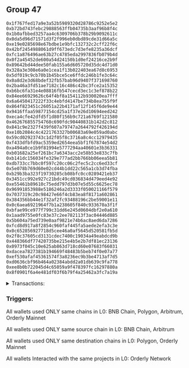 ## Group 47

```0x55efe024dd5a927bc6c073047b57b6ff9cb71497
0x1f767fed17a9e3a52b5989320d28786c9252e5e2
0xb72bd743febc29888563ffb04735b3aaf96b8f4c
0x1b0afbbed3257aa4c6309706b378b29b9092611c
0x0da5d96d71571d3f2f996eb0dbd89cde31d66a5c
0xe19e0285698e67bdbe1e9bfc132732c2cff22f6c
0x42bf2454988061d9ff673edc7d3efe8235a36dcf
0xfc1a876496ae63b27c4785eda2997836fb079b4d
0x0f2a45452de600a54d24150b1d0ef24216ce2b9f
0x89642bd44dee50fab155a6d605720d35dc4d71d0
0x328a3e308e6a0e1cea1f13b022403ea67d8c6953
0x5df019c9cb70b1b45bce5ce6ffdc246b1fe3c64c
0x0a8d2e3d68bdef32fb57bab96d9407f371698760
0x2ba46a3fd51ae7182c16c486c42bc3fce2a15352
0xb6bc6fa31e4e08816fb547cecd3ec1c3ef878b22
0x84ee66929626c64f4bf8a154112b930020ea7fff
0x6a6450417222f33c4ebfd4147be734b8ea755f9f
0x864f823451c26051a22b4171af12f145f6de9e44
0x9416ffaa59877154cd25a1f37e26d10694eed242
0xeca4cfe42dfd5f1d80f156b9c721a6769f121580
0x462676855754768c690fdc90440831b142d2c812
0x841c9e2327f439f607a79747a2644792f426194d
0xe10b2084c4c4221763327b00683a69e059ad0abc
0x59cd02923743c1d2f05f8c3716a8c4cc12979435
0xf433dfbfd9ac5359ed2654eea5bf1f67874e54d2
0xa494a0ce1b9f81994e5777294aa40601e3b36331
0xb01682a25ef261bc7a6343acc2e58b53e833c7fb
0xb141dc156034fe329e777ad2bb766bb06eea5b81
0xdb733cc7bbc0f597c20cc06c2fec5c2cc6ed33cf
0x5e078b769d60e02cd44b1dd22c565a1cb3d74fba
0xb29b3ba323f19730285cb08bfc0cc0289421eb37
0x3451cc992e927c21bdc49cd036834d479eed4e92
0xe55461b89610c75edd797d3b07e5d55c6625ec78
0x96991853988e5186246a2d3333f050021166f579
0x7037319c20c98427e66f4cb83ea8f8171a602861
0x384356bb44e1f32af2fc93488196c2be59001e11
0x0c6aea6921964f7b1a238605f840c933670a3f1f
0xbfae99ce977f799c31dd6e245d0604dbf2e0a610
0x1aad9755e0fc83e37c2ee782113f3ac04446d885
0x5b604a75ed739e0aaf9821e74b6ac8aed6da7286
0xfcd8d917a8f2854c960faf445fa5aede2efa3c3e
0x0c652856927718d5cee46a0af5645d520581fb5d
0x2f8c37605cd3131cdec7400c19034a49eabdcd9b
0x448366df77420735be215e4b5e2b7df81ec23136
0x0973f045c10e625ab863d718cd60e07683f66031
0xdacea7827381b194669f48483b5beb74f0e07a77
0xef530afaf45361574f3a8236ec9b3be4713af7d5
0xd0636cbf96b464a02384abdd2a01db639c9fa778
0xee8b0b722045d4c65059a9f478397fc16297880a
0x8f0901f6a4e481df03f6b79f4a25462a3fc7a19a
```
<details>
<summary>Transactions:</summary>

Hashes: 

Wallet: 0x55efe024dd5a927bc6c073047b57b6ff9cb71497

       Hash: 0x1147fe401e1c3d72d4fa6b13284ad8a652902c93bb5b1ceda869c4d4d0cbd706
         - source chain: BNB Chain
         - destination chain: Polygon
         - contract: 0xf0295a8cad5f287cc52b6f5994fe4aa6fb6e8d4b
       Hash: 0x4edabfe8f4673ff3f189227611c8e66931e29ccb792eaf70304b60a0d2a3efa0
         - source chain: BNB Chain
         - destination chain: Polygon
         - contract: 0xf0295a8cad5f287cc52b6f5994fe4aa6fb6e8d4b
       Hash: 0x018e6f786231276c2bad956e363699336a7c18c006e617b79e28f39bbdaf6fd3
         - source chain: BNB Chain
         - destination chain: Polygon
         - contract: 0xf0295a8cad5f287cc52b6f5994fe4aa6fb6e8d4b
       Hash: 0xfc3bbb9a391e8d972e1e483370891eac3f8fef752597ad88c566e0e868c02c3c
         - source chain: Arbitrum
         - destination chain: Orderly Mainnet
         - project: Orderly Network
         - contract: 0x173b47edbeca665125edc24c509bfe545cda60a9
       Hash: 0xdcd4c7100ff50771d71f5ff0795dcd51650e9dc77f8cf45445f022c25c56da46
         - source chain: Arbitrum
         - destination chain: Orderly Mainnet
         - project: Orderly Network
         - contract: 0x173b47edbeca665125edc24c509bfe545cda60a9
Wallet: 0x1f767fed17a9e3a52b5989320d28786c9252e5e2

       Hash:0xdd38a3549b70c38887bd8aaada73a0a345e59a8b90d6e8e2718de672f1504e4d
         - source chain: BNB Chain
         - destination chain: Polygon
         - contract: 0xf0295a8cad5f287cc52b6f5994fe4aa6fb6e8d4b
       Hash:0x31bd4777b6fc4f9bd308c7941ee12cd8e3213af4567f03b1f40fa481627762ab
         - source chain: BNB Chain
         - destination chain: Polygon
         - contract: 0xf0295a8cad5f287cc52b6f5994fe4aa6fb6e8d4b
       Hash:0x20f302283f8c3c68b0a2b1834ecd84022791d2e269808eb3d0b832a4c2bbcb79
         - source chain: BNB Chain
         - destination chain: Polygon
         - contract: 0xf0295a8cad5f287cc52b6f5994fe4aa6fb6e8d4b
       Hash:0x62e816074fd9c93151f5f119d68789f454949767f2c23e2e46e3d16ef4f40bc7
         - source chain: Arbitrum
         - destination chain: Orderly Mainnet
         - project: Orderly Network
         - contract: 0x173b47edbeca665125edc24c509bfe545cda60a9
       Hash:0x4a5900c7b162c9042ab193b046a3479f27d3361ee1d03f170fd96c92085e09c5
         - source chain: Arbitrum
         - destination chain: Orderly Mainnet
         - project: Orderly Network
         - contract: 0x173b47edbeca665125edc24c509bfe545cda60a9
Wallet: 0xb72bd743febc29888563ffb04735b3aaf96b8f4c

       Hash:0xb1977b7876f629b70c61cce7fa7314eed4b41d551c53575a760f355ca04d7429
         - source chain: BNB Chain
         - destination chain: Polygon
         - contract: 0xf0295a8cad5f287cc52b6f5994fe4aa6fb6e8d4b
       Hash:0x96515ff5c2a92f53cfd8a8afd364e466765bc40f796f41fdb3d45054148cce2b
         - source chain: BNB Chain
         - destination chain: Polygon
         - contract: 0xf0295a8cad5f287cc52b6f5994fe4aa6fb6e8d4b
       Hash:0xd23fdd3811518a6ae98af3233d9a3c72d8b00682e19aed14858570c43a3d768b
         - source chain: BNB Chain
         - destination chain: Polygon
         - contract: 0xf0295a8cad5f287cc52b6f5994fe4aa6fb6e8d4b
       Hash:0x0d94e9554877b30a5232e0c7025cc6ed7139b58401ec1835688683e3e85718aa
         - source chain: Arbitrum
         - destination chain: Orderly Mainnet
         - project: Orderly Network
         - contract: 0x173b47edbeca665125edc24c509bfe545cda60a9
       Hash:0xef35a7f8b807f1249676f2122fbcfe6522d30f82f680702579229388924270da
         - source chain: Arbitrum
         - destination chain: Orderly Mainnet
         - project: Orderly Network
         - contract: 0x173b47edbeca665125edc24c509bfe545cda60a9
Wallet: 0x1b0afbbed3257aa4c6309706b378b29b9092611c

       Hash:0xcf2a368e48f09a162e94ca3016e623d087aa91b066364946713e1ccf07496c7f
         - source chain: BNB Chain
         - destination chain: Polygon
         - contract: 0xf0295a8cad5f287cc52b6f5994fe4aa6fb6e8d4b
       Hash:0x3ce5390c2913b14df32fb28a67fc95981f9df8375636559d9dc3c230c81b5a14
         - source chain: BNB Chain
         - destination chain: Polygon
         - contract: 0xf0295a8cad5f287cc52b6f5994fe4aa6fb6e8d4b
       Hash:0xee0071d8bbb696d92e251424ed68aac845a7257980d4348fbb35c14d0251ecd0
         - source chain: BNB Chain
         - destination chain: Polygon
         - contract: 0xf0295a8cad5f287cc52b6f5994fe4aa6fb6e8d4b
       Hash:0xfd1510e6489f517c055e35f4e3818247741af619f5e4851f8bb8390a87a6d632
         - source chain: Arbitrum
         - destination chain: Orderly Mainnet
         - project: Orderly Network
         - contract: 0x173b47edbeca665125edc24c509bfe545cda60a9
       Hash:0xd220f649697d4a727b6e8f511c2fd86eeddf415f9883e2b58571ee1193e527a8
         - source chain: Arbitrum
         - destination chain: Orderly Mainnet
         - project: Orderly Network
         - contract: 0x173b47edbeca665125edc24c509bfe545cda60a9
Wallet: 0x0da5d96d71571d3f2f996eb0dbd89cde31d66a5c

       Hash:0x843638ff7b702ebd96cb86ce350a336117a459742bf55563efe2e20b92305088
         - source chain: BNB Chain
         - destination chain: Polygon
         - contract: 0xf0295a8cad5f287cc52b6f5994fe4aa6fb6e8d4b
       Hash:0x7b4680de9c3673c16e5b65e2028fb46478c6048b55257faf3df47dc2fe1573f9
         - source chain: BNB Chain
         - destination chain: Polygon
         - contract: 0xf0295a8cad5f287cc52b6f5994fe4aa6fb6e8d4b
       Hash:0xe339eb354263d8aae9ff8a113fc0556abc2146cd66504aec1d05495aa55323f2
         - source chain: BNB Chain
         - destination chain: Polygon
         - contract: 0xf0295a8cad5f287cc52b6f5994fe4aa6fb6e8d4b
       Hash:0xe4594b994d8f0a7c8fec80d904e6fb6943b4bf71f697d83e3e9c6146baa13fff
         - source chain: Arbitrum
         - destination chain: Orderly Mainnet
         - project: Orderly Network
         - contract: 0x173b47edbeca665125edc24c509bfe545cda60a9
       Hash:0x26acb88718e1acef78e2a1175b80a1feee7fe5b399211e183e2d07981747502b
         - source chain: Arbitrum
         - destination chain: Orderly Mainnet
         - project: Orderly Network
         - contract: 0x173b47edbeca665125edc24c509bfe545cda60a9
Wallet: 0xe19e0285698e67bdbe1e9bfc132732c2cff22f6c

       Hash:0x324deac7a7c5e3ad753b7e38d0b42157dbb818c1d706adbdb6de243fda85ce67
         - source chain: BNB Chain
         - destination chain: Polygon
         - contract: 0xf0295a8cad5f287cc52b6f5994fe4aa6fb6e8d4b
       Hash:0xdd8af036996efbf2324f718507063d08f9814b8c40743f0a76b969ae51e0a9cd
         - source chain: BNB Chain
         - destination chain: Polygon
         - contract: 0xf0295a8cad5f287cc52b6f5994fe4aa6fb6e8d4b
       Hash:0x0926db833e6f69db3332da5dd17e9c60e4618240268efb5e32efd82e139a4a7b
         - source chain: BNB Chain
         - destination chain: Polygon
         - contract: 0xf0295a8cad5f287cc52b6f5994fe4aa6fb6e8d4b
       Hash:0x36d74dff6c7a0a64475a8a450af7ebea21fb0ba32985525005360598817cdcc5
         - source chain: Arbitrum
         - destination chain: Orderly Mainnet
         - project: Orderly Network
         - contract: 0x173b47edbeca665125edc24c509bfe545cda60a9
       Hash:0xde7ad290909e9ccb71c03a69c211cee7cf8cfc15b090674eaafe16044272cd3c
         - source chain: Arbitrum
         - destination chain: Orderly Mainnet
         - project: Orderly Network
         - contract: 0x173b47edbeca665125edc24c509bfe545cda60a9
Wallet: 0x42bf2454988061d9ff673edc7d3efe8235a36dcf

       Hash:0x3ffc75a9c7e185d8c9d8fd9d9cf5397593fa48937a4fb62d34f73888833075c2
         - source chain: BNB Chain
         - destination chain: Polygon
         - contract: 0xf0295a8cad5f287cc52b6f5994fe4aa6fb6e8d4b
       Hash:0xc5e4cc198a03bcd752c606997fa10ade75dfa8a48c66cb37841a3f906bcf4737
         - source chain: BNB Chain
         - destination chain: Polygon
         - contract: 0xf0295a8cad5f287cc52b6f5994fe4aa6fb6e8d4b
       Hash:0xa2ae68be5622e164c7ecd0484546b4d0e94828dd4ce7e91e88a0cd3297d8cf35
         - source chain: BNB Chain
         - destination chain: Polygon
         - contract: 0xf0295a8cad5f287cc52b6f5994fe4aa6fb6e8d4b
       Hash:0x2895eaad33c95899d03dd4dec60908833abd7427e2d1ba3add58494c8d9f6b6a
         - source chain: Arbitrum
         - destination chain: Orderly Mainnet
         - project: Orderly Network
         - contract: 0x173b47edbeca665125edc24c509bfe545cda60a9
       Hash:0x570ec46d9462d7a7ec2756c743fc5bf3d673945651a84f2d3f3a5c6f1fb0536f
         - source chain: Arbitrum
         - destination chain: Orderly Mainnet
         - project: Orderly Network
         - contract: 0x173b47edbeca665125edc24c509bfe545cda60a9
Wallet: 0xfc1a876496ae63b27c4785eda2997836fb079b4d

       Hash:0x7400b866f273a2e0fe48d3a432413823cf9de9ceea28903b090105decb8d0352
         - source chain: BNB Chain
         - destination chain: Polygon
         - contract: 0xf0295a8cad5f287cc52b6f5994fe4aa6fb6e8d4b
       Hash:0x307889d76c5e1bb2cd5b3a6aeea6d154999504de8d16384563f1a0a6a6ceab6a
         - source chain: BNB Chain
         - destination chain: Polygon
         - contract: 0xf0295a8cad5f287cc52b6f5994fe4aa6fb6e8d4b
       Hash:0x5b0ba36d0d25af306603061678c91364a6a6ea1fad9e2e859ac53150d8281fca
         - source chain: BNB Chain
         - destination chain: Polygon
         - contract: 0xf0295a8cad5f287cc52b6f5994fe4aa6fb6e8d4b
       Hash:0xbf9c866851ca1a389e174b8472230b6b75fbaaa907134841487294bd690d7120
         - source chain: Arbitrum
         - destination chain: Orderly Mainnet
         - project: Orderly Network
         - contract: 0x173b47edbeca665125edc24c509bfe545cda60a9
       Hash:0x604c1a786046b4af483959dd4765c419e6f0ade16c8f6825b65ab594d360c58a
         - source chain: Arbitrum
         - destination chain: Orderly Mainnet
         - project: Orderly Network
         - contract: 0x173b47edbeca665125edc24c509bfe545cda60a9
Wallet: 0x0f2a45452de600a54d24150b1d0ef24216ce2b9f

       Hash:0x784de58e4034dbaddfe9e1da3fc402becb16335479d07a7cb812e0fd82034d2c
         - source chain: BNB Chain
         - destination chain: Polygon
         - contract: 0xf0295a8cad5f287cc52b6f5994fe4aa6fb6e8d4b
       Hash:0x0f12374060a0d696cd6cfe0b75d0d317e5284e807adc64e9c5131be677a2016d
         - source chain: BNB Chain
         - destination chain: Polygon
         - contract: 0xf0295a8cad5f287cc52b6f5994fe4aa6fb6e8d4b
       Hash:0xa322524644d9d9786288bdfbfc5d19cb7ee19e68bb62d445e7b09cb80a7aa0bf
         - source chain: BNB Chain
         - destination chain: Polygon
         - contract: 0xf0295a8cad5f287cc52b6f5994fe4aa6fb6e8d4b
       Hash:0x741a66569dc25a58f94201e44b2190ac64f92d4b83542d4227b1b4b3d2c180b9
         - source chain: Arbitrum
         - destination chain: Orderly Mainnet
         - project: Orderly Network
         - contract: 0x173b47edbeca665125edc24c509bfe545cda60a9
       Hash:0x5facab19fd2e282918478f22a0c61fe825581c43e294a7ae3618471756fa30a6
         - source chain: Arbitrum
         - destination chain: Orderly Mainnet
         - project: Orderly Network
         - contract: 0x173b47edbeca665125edc24c509bfe545cda60a9
Wallet: 0x89642bd44dee50fab155a6d605720d35dc4d71d0

       Hash:0x26a85e136090e82d621fd871c97c6231a8679114caf554d785a776bd8be63abb
         - source chain: BNB Chain
         - destination chain: Polygon
         - contract: 0xf0295a8cad5f287cc52b6f5994fe4aa6fb6e8d4b
       Hash:0xb26a2647382848b023000566a2e049216950d579f7428f83a3fadd4238fe12de
         - source chain: BNB Chain
         - destination chain: Polygon
         - contract: 0xf0295a8cad5f287cc52b6f5994fe4aa6fb6e8d4b
       Hash:0xc30884a402fbfa42cc821c25f6c328c56e1637d74ef46810b657b834188385ac
         - source chain: BNB Chain
         - destination chain: Polygon
         - contract: 0xf0295a8cad5f287cc52b6f5994fe4aa6fb6e8d4b
       Hash:0x53b3be35633013afdae0262ee1e7465c915a31ba41af1c4203d189b1aa2fc740
         - source chain: Arbitrum
         - destination chain: Orderly Mainnet
         - project: Orderly Network
         - contract: 0x173b47edbeca665125edc24c509bfe545cda60a9
       Hash:0x892b396b74c723c4e37795099da7f11e633b82754c5756dd0f12c984a3b18a04
         - source chain: Arbitrum
         - destination chain: Orderly Mainnet
         - project: Orderly Network
         - contract: 0x173b47edbeca665125edc24c509bfe545cda60a9
Wallet: 0x328a3e308e6a0e1cea1f13b022403ea67d8c6953

       Hash:0x5d36ddded93d02bd1fac93bfe1494b3662eb4f30948af61cf9c987aefdddd780
         - source chain: BNB Chain
         - destination chain: Polygon
         - contract: 0xf0295a8cad5f287cc52b6f5994fe4aa6fb6e8d4b
       Hash:0xad565e688f778fb2ae10dd399dabf13b6b1d60d9b0b357c7abc4446cd0f62750
         - source chain: BNB Chain
         - destination chain: Polygon
         - contract: 0xf0295a8cad5f287cc52b6f5994fe4aa6fb6e8d4b
       Hash:0xecb1cf948be81e931cc63650db58fc0326cff700118e62336406b3c7b0a42db9
         - source chain: BNB Chain
         - destination chain: Polygon
         - contract: 0xf0295a8cad5f287cc52b6f5994fe4aa6fb6e8d4b
       Hash:0xcf010c1a5948825c046dda0aeff9f5b28dbccce99a302c4ee143349bd73919ad
         - source chain: Arbitrum
         - destination chain: Orderly Mainnet
         - project: Orderly Network
         - contract: 0x173b47edbeca665125edc24c509bfe545cda60a9
       Hash:0x9310446e53706b9ef7dcd42a78338c82193d5a12c07b14254926541923a3b7aa
         - source chain: Arbitrum
         - destination chain: Orderly Mainnet
         - project: Orderly Network
         - contract: 0x173b47edbeca665125edc24c509bfe545cda60a9
Wallet: 0x5df019c9cb70b1b45bce5ce6ffdc246b1fe3c64c

       Hash:0x89d99bda17e86dde398e7d6cfdacc6d79f055c162d7967649a907f21f9bafaac
         - source chain: BNB Chain
         - destination chain: Polygon
         - contract: 0xf0295a8cad5f287cc52b6f5994fe4aa6fb6e8d4b
       Hash:0x058262e16d237928ee99da12d55ffc883d8eac5666d0f0a66605f8406cfa08ce
         - source chain: BNB Chain
         - destination chain: Polygon
         - contract: 0xfd3f4d96378072db0862a6f76cc258c2b7ea36cc
       Hash:0x3848e881d50c9e56022883e5fea27ca1f44c12582bbeea367b99b7e59b8acb44
         - source chain: BNB Chain
         - destination chain: Polygon
         - contract: 0xf0295a8cad5f287cc52b6f5994fe4aa6fb6e8d4b
       Hash:0xa00145f15f3477b71a02cc578294dfee4df9237647fe491bf34d02fb2f7da045
         - source chain: Arbitrum
         - destination chain: Orderly Mainnet
         - project: Orderly Network
         - contract: 0x173b47edbeca665125edc24c509bfe545cda60a9
       Hash:0x4d9d5267a150311dda2d12a5bd8a5b50f9795056db6bc865d58058e63568ba5a
         - source chain: Arbitrum
         - destination chain: Orderly Mainnet
         - project: Orderly Network
         - contract: 0x173b47edbeca665125edc24c509bfe545cda60a9
Wallet: 0x0a8d2e3d68bdef32fb57bab96d9407f371698760

       Hash:0xec4d603897a1e97e141418cab66a9a870f37910ff8b64149d7f0edaf9e6f2597
         - source chain: BNB Chain
         - destination chain: Polygon
         - contract: 0xf0295a8cad5f287cc52b6f5994fe4aa6fb6e8d4b
       Hash:0x075edd63b2a10aac1bacdb1d867a1e72f57a608e09ba48fe83de09185a0ef275
         - source chain: BNB Chain
         - destination chain: Polygon
         - contract: 0xf0295a8cad5f287cc52b6f5994fe4aa6fb6e8d4b
       Hash:0x14064dd8c6095bf193a43302ca52317f13ea7c257d4bca4324b6f9af16dc79fd
         - source chain: BNB Chain
         - destination chain: Polygon
         - contract: 0xf0295a8cad5f287cc52b6f5994fe4aa6fb6e8d4b
       Hash:0x172e6a35a968e94472a02358000a38d7399e8a48cd956fb0431db2351ff7f895
         - source chain: Arbitrum
         - destination chain: Orderly Mainnet
         - project: Orderly Network
         - contract: 0x173b47edbeca665125edc24c509bfe545cda60a9
       Hash:0x86ff224c57736e4a8c45833e53855eb609a7fe2c2c26870d3e3dff9597b3e201
         - source chain: Arbitrum
         - destination chain: Orderly Mainnet
         - project: Orderly Network
         - contract: 0x173b47edbeca665125edc24c509bfe545cda60a9
Wallet: 0x2ba46a3fd51ae7182c16c486c42bc3fce2a15352

       Hash:0x9268823737fb49a0b50cfd9b8075c0c372f153bbd8d855bb716ffa33660f0d2d
         - source chain: BNB Chain
         - destination chain: Polygon
         - contract: 0xf0295a8cad5f287cc52b6f5994fe4aa6fb6e8d4b
       Hash:0xc2f5a80d60ae10e9cc9a8db51fb5c274b79f2e4da73c62bde86c4c7426d68de9
         - source chain: BNB Chain
         - destination chain: Polygon
         - contract: 0xf0295a8cad5f287cc52b6f5994fe4aa6fb6e8d4b
       Hash:0xc95c978df3cc15b46783413b7543f2a4adb66192e5d6392aac48428e97190ce4
         - source chain: BNB Chain
         - destination chain: Polygon
         - contract: 0xf0295a8cad5f287cc52b6f5994fe4aa6fb6e8d4b
       Hash:0x632eb992e13414ffdeabe4f0874fee25ed565f194a8f7bd0f31506a3adf662f1
         - source chain: Arbitrum
         - destination chain: Orderly Mainnet
         - project: Orderly Network
         - contract: 0x173b47edbeca665125edc24c509bfe545cda60a9
       Hash:0xb0e9e027278a280f809facea79f33177397da4d5bb13dbaa02c3097150119e87
         - source chain: Arbitrum
         - destination chain: Orderly Mainnet
         - project: Orderly Network
         - contract: 0x173b47edbeca665125edc24c509bfe545cda60a9
Wallet: 0xb6bc6fa31e4e08816fb547cecd3ec1c3ef878b22

       Hash:0x86dd416ef2ce6ea09e891464bfeb506a151bb852560fd53f834c8eba29c188a6
         - source chain: BNB Chain
         - destination chain: Polygon
         - contract: 0xf0295a8cad5f287cc52b6f5994fe4aa6fb6e8d4b
       Hash:0xc9b0e8801763d0895964bc841b8129ecc2b4f5478e03c0dc90f2abc4c347b35e
         - source chain: BNB Chain
         - destination chain: Polygon
         - contract: 0xf0295a8cad5f287cc52b6f5994fe4aa6fb6e8d4b
       Hash:0x48a4eca1345798d4e1664a280af5502de38e3d8ca46e917d333b8c10e52a7715
         - source chain: BNB Chain
         - destination chain: Polygon
         - contract: 0xf0295a8cad5f287cc52b6f5994fe4aa6fb6e8d4b
       Hash:0x9122aa0459cfd586725ab64bf04381ebd464640bf92204269a9058052fe0f0c1
         - source chain: Arbitrum
         - destination chain: Orderly Mainnet
         - project: Orderly Network
         - contract: 0x173b47edbeca665125edc24c509bfe545cda60a9
       Hash:0x6fade0e55371dd892f97f58b3be779555238aca1e97b9717034f2a61a7bea0fc
         - source chain: Arbitrum
         - destination chain: Orderly Mainnet
         - project: Orderly Network
         - contract: 0x173b47edbeca665125edc24c509bfe545cda60a9
Wallet: 0x84ee66929626c64f4bf8a154112b930020ea7fff

       Hash:0x5cf200cec7d1886cbf5543a1efd4c9bf0e84063c446d36160f22e18eab573fcd
         - source chain: BNB Chain
         - destination chain: Polygon
         - contract: 0xf0295a8cad5f287cc52b6f5994fe4aa6fb6e8d4b
       Hash:0xe03c75f27d56774625f8270dfdb2cd2f43189350aab42a2e70ab22f211a9a723
         - source chain: BNB Chain
         - destination chain: Polygon
         - contract: 0xf0295a8cad5f287cc52b6f5994fe4aa6fb6e8d4b
       Hash:0x31999d0a4df5b99e2c23e9fc883893ac8e3c63f88d1e39dc7af35dba96311228
         - source chain: BNB Chain
         - destination chain: Polygon
         - contract: 0xf0295a8cad5f287cc52b6f5994fe4aa6fb6e8d4b
       Hash:0xd6ad12861961e8cca75a84c71424f12b61fd459e35b7f1f35fc9482292e5f4d6
         - source chain: Arbitrum
         - destination chain: Orderly Mainnet
         - project: Orderly Network
         - contract: 0x173b47edbeca665125edc24c509bfe545cda60a9
       Hash:0x67542490dd00b8c42aa24ac8497224a6e85a289fe3a202b70ed5f8782562b534
         - source chain: Arbitrum
         - destination chain: Orderly Mainnet
         - project: Orderly Network
         - contract: 0x173b47edbeca665125edc24c509bfe545cda60a9
Wallet: 0x6a6450417222f33c4ebfd4147be734b8ea755f9f

       Hash:0x0fb32aaca87009a9b57504eb103aef5d96fdea9709a7bb9acf7a4500dd584461
         - source chain: BNB Chain
         - destination chain: Polygon
         - contract: 0xf0295a8cad5f287cc52b6f5994fe4aa6fb6e8d4b
       Hash:0x48c9183a79928f11b7500326ed68f89f97e07962a8f93109cfc026231c56325f
         - source chain: BNB Chain
         - destination chain: Polygon
         - contract: 0xf0295a8cad5f287cc52b6f5994fe4aa6fb6e8d4b
       Hash:0x9ec9e10658b6f0f6ef4bb76eb45b94093a3d86e28a55ed1e5ae0ee6b36ff55bd
         - source chain: BNB Chain
         - destination chain: Polygon
         - contract: 0xf0295a8cad5f287cc52b6f5994fe4aa6fb6e8d4b
       Hash:0x3ec122020c9d86b03fc580c2d24eb5066e586c09af4dc5fa6876d1514339c47e
         - source chain: Arbitrum
         - destination chain: Orderly Mainnet
         - project: Orderly Network
         - contract: 0x173b47edbeca665125edc24c509bfe545cda60a9
       Hash:0x0112e285f09ca5372cdfee01964d123590eae81fd3cd9b9c7ae7cb032158598d
         - source chain: Arbitrum
         - destination chain: Orderly Mainnet
         - project: Orderly Network
         - contract: 0x173b47edbeca665125edc24c509bfe545cda60a9
Wallet: 0x864f823451c26051a22b4171af12f145f6de9e44

       Hash:0x51102a8b292280a72e9aee75cbc22f6129cb0c7cacdd8b3468da52d3cf578262
         - source chain: BNB Chain
         - destination chain: Polygon
         - contract: 0xf0295a8cad5f287cc52b6f5994fe4aa6fb6e8d4b
       Hash:0xa6b9c505081d3934b5442dce507bbf9335cccc7dba2091d399a1d37050f748be
         - source chain: BNB Chain
         - destination chain: Polygon
         - contract: 0xf0295a8cad5f287cc52b6f5994fe4aa6fb6e8d4b
       Hash:0x2ba235948e9e02e92778190dcb286c79a054fbe5d54d70d8c984ae41fcce1f97
         - source chain: BNB Chain
         - destination chain: Polygon
         - contract: 0xf0295a8cad5f287cc52b6f5994fe4aa6fb6e8d4b
       Hash:0x303f4d05ba604da96dcdec053cf55cf10f21e4a1a19e527d245e22f9973fc068
         - source chain: Arbitrum
         - destination chain: Orderly Mainnet
         - project: Orderly Network
         - contract: 0x173b47edbeca665125edc24c509bfe545cda60a9
       Hash:0x1cc926c00c07a0cd314e4536ad64ca6e80a5f29221deb416ca8e6c15b6b48178
         - source chain: Arbitrum
         - destination chain: Orderly Mainnet
         - project: Orderly Network
         - contract: 0x173b47edbeca665125edc24c509bfe545cda60a9
Wallet: 0x9416ffaa59877154cd25a1f37e26d10694eed242

       Hash:0x55309db37b765c17ca2d0346198823d070a5f9819cad54676b27758a2cd1a770
         - source chain: BNB Chain
         - destination chain: Polygon
         - contract: 0xf0295a8cad5f287cc52b6f5994fe4aa6fb6e8d4b
       Hash:0x0b11b5c02c23456437276dde1d29fedca61a932296c55c26708e6e533064833a
         - source chain: BNB Chain
         - destination chain: Polygon
         - contract: 0xf0295a8cad5f287cc52b6f5994fe4aa6fb6e8d4b
       Hash:0xe5fb8404676b734a7f8ffe392c35c81b79e3479f4bd835f4cb2320768315b1d7
         - source chain: BNB Chain
         - destination chain: Polygon
         - contract: 0xf0295a8cad5f287cc52b6f5994fe4aa6fb6e8d4b
       Hash:0x74546401d7827894e78ae1a0e0e23b9acb5bb82ec52473370561ca1cdd2ef8da
         - source chain: Arbitrum
         - destination chain: Orderly Mainnet
         - project: Orderly Network
         - contract: 0x173b47edbeca665125edc24c509bfe545cda60a9
       Hash:0x51653a9a00817936ebd5a07ee49f60c90d34bb7c30266f4afe2f9771b64bd456
         - source chain: Arbitrum
         - destination chain: Orderly Mainnet
         - project: Orderly Network
         - contract: 0x173b47edbeca665125edc24c509bfe545cda60a9
Wallet: 0xeca4cfe42dfd5f1d80f156b9c721a6769f121580

       Hash:0x31542e23c45194faedeb02083145c53a3e4d7e254212f547b2d6509a5fa0d521
         - source chain: BNB Chain
         - destination chain: Polygon
         - contract: 0xf0295a8cad5f287cc52b6f5994fe4aa6fb6e8d4b
       Hash:0x2bd08f402eafb8a5fa854a1c2d7409ce20587fb85ae58437e23b42d2e956ee21
         - source chain: BNB Chain
         - destination chain: Polygon
         - contract: 0xf0295a8cad5f287cc52b6f5994fe4aa6fb6e8d4b
       Hash:0x3de18d9898f0b82fc1e5a18f019bd54e9b677150fa7138a0c240e3c3ea45d245
         - source chain: BNB Chain
         - destination chain: Polygon
         - contract: 0xf0295a8cad5f287cc52b6f5994fe4aa6fb6e8d4b
       Hash:0xfc3b659d1aca052ffec5af31b3d61347cc30ca9def3fdaeda2a3e20a75d2553c
         - source chain: Arbitrum
         - destination chain: Orderly Mainnet
         - project: Orderly Network
         - contract: 0x173b47edbeca665125edc24c509bfe545cda60a9
       Hash:0x30d7a745fd12c40067ee0d35b378482bed68a22bf602c9e57c0d6bd664252d71
         - source chain: Arbitrum
         - destination chain: Orderly Mainnet
         - project: Orderly Network
         - contract: 0x173b47edbeca665125edc24c509bfe545cda60a9
Wallet: 0x462676855754768c690fdc90440831b142d2c812

       Hash:0x32a8b742b694ebd2cb3e2d5d8223b8c6eb3ca385fdcc537352374e84c4c19a1a
         - source chain: BNB Chain
         - destination chain: Polygon
         - contract: 0xf0295a8cad5f287cc52b6f5994fe4aa6fb6e8d4b
       Hash:0x8cde1af21dd98a4947e87f36d42f958cb4c3c0bbc5047c5c704c91a6f9a45ae5
         - source chain: BNB Chain
         - destination chain: Polygon
         - contract: 0xf0295a8cad5f287cc52b6f5994fe4aa6fb6e8d4b
       Hash:0x073b28084b920f72299d566e3bb1a66d6fa7b9dc519bffca94111ddf712e832e
         - source chain: BNB Chain
         - destination chain: Polygon
         - contract: 0xf0295a8cad5f287cc52b6f5994fe4aa6fb6e8d4b
       Hash:0x391e25157d0a0d24d79e565d67c62e22c2adf75d4a18079c5fe87666ac54d60d
         - source chain: Arbitrum
         - destination chain: Orderly Mainnet
         - project: Orderly Network
         - contract: 0x173b47edbeca665125edc24c509bfe545cda60a9
       Hash:0xc1305f49c8fdd7cd7b8729bc02800730039886259fdbebcde07e0073c0e50c3a
         - source chain: Arbitrum
         - destination chain: Orderly Mainnet
         - project: Orderly Network
         - contract: 0x173b47edbeca665125edc24c509bfe545cda60a9
Wallet: 0x841c9e2327f439f607a79747a2644792f426194d

       Hash:0xce7854f25a9011e5019493c095d88e14c2c777553718fdc5529a5acbcd1f5f1a
         - source chain: BNB Chain
         - destination chain: Polygon
         - contract: 0xf0295a8cad5f287cc52b6f5994fe4aa6fb6e8d4b
       Hash:0x7a0adb8745d0c8b82ec4bb327c268c3e0d6092b88bc41b839ac421a5e5168c03
         - source chain: BNB Chain
         - destination chain: Polygon
         - contract: 0xf0295a8cad5f287cc52b6f5994fe4aa6fb6e8d4b
       Hash:0xf98c190366cc971fc3887510fc62ce8e801bb181ef98dd56c6a35ebedcf92d0a
         - source chain: BNB Chain
         - destination chain: Polygon
         - contract: 0xf0295a8cad5f287cc52b6f5994fe4aa6fb6e8d4b
       Hash:0x335d546544abea4b0b4823e9bb894b3b4afb4fca34516df5b408a8d03452887c
         - source chain: Arbitrum
         - destination chain: Orderly Mainnet
         - project: Orderly Network
         - contract: 0x173b47edbeca665125edc24c509bfe545cda60a9
       Hash:0x8515a3bcf47612119586e82e3b631b05c13a466143b4336dae9e94763a42a5c7
         - source chain: Arbitrum
         - destination chain: Orderly Mainnet
         - project: Orderly Network
         - contract: 0x173b47edbeca665125edc24c509bfe545cda60a9
Wallet: 0xe10b2084c4c4221763327b00683a69e059ad0abc

       Hash:0x1a3cf8e675f4a1096a842fe391e3e45b070a4adfc414cb0c95e6956e522a369a
         - source chain: BNB Chain
         - destination chain: Polygon
         - contract: 0xf0295a8cad5f287cc52b6f5994fe4aa6fb6e8d4b
       Hash:0xa9774018a86cfb02c3814b9539b05a1d35ea013dd3d93fcba1908486478767d6
         - source chain: BNB Chain
         - destination chain: Polygon
         - contract: 0xf0295a8cad5f287cc52b6f5994fe4aa6fb6e8d4b
       Hash:0xbe8796e8d8292c9e258960083b668c0b8c7497d9960823f84fe9f75282e6331d
         - source chain: BNB Chain
         - destination chain: Polygon
         - contract: 0xfd3f4d96378072db0862a6f76cc258c2b7ea36cc
       Hash:0xc620428cb552af8edb6e50171e68bc4643f7364a79aa81dec1a06c77a261133a
         - source chain: BNB Chain
         - destination chain: Polygon
         - contract: 0xf0295a8cad5f287cc52b6f5994fe4aa6fb6e8d4b
       Hash:0x24ef0f6643d6143b20e82c3c3c6924e9d4209aeedabb8c85e27e950cf8e8bba1
         - source chain: Arbitrum
         - destination chain: Orderly Mainnet
         - project: Orderly Network
         - contract: 0x173b47edbeca665125edc24c509bfe545cda60a9
       Hash:0xdb0d6142fe6b2654473353afa447adfcf1a817169cf579cd6cac1c798b8bb79e
         - source chain: Arbitrum
         - destination chain: Orderly Mainnet
         - project: Orderly Network
         - contract: 0x173b47edbeca665125edc24c509bfe545cda60a9
Wallet: 0x59cd02923743c1d2f05f8c3716a8c4cc12979435

       Hash:0xfff227b2afe82fdcbed6feb93711bd5113ccd40d63a66808bce59e93dd76a419
         - source chain: BNB Chain
         - destination chain: Polygon
         - contract: 0xf0295a8cad5f287cc52b6f5994fe4aa6fb6e8d4b
       Hash:0x37bd97d603fa89d7a2fc40db86fbfdb29bde1dff137e990cbf47ccc85217fefe
         - source chain: BNB Chain
         - destination chain: Polygon
         - contract: 0xf0295a8cad5f287cc52b6f5994fe4aa6fb6e8d4b
       Hash:0xc005b7e2a40f5f8dfbd77fc2d197b21f16ede901f184321ac3a7b92de665d0f6
         - source chain: BNB Chain
         - destination chain: Polygon
         - contract: 0xf0295a8cad5f287cc52b6f5994fe4aa6fb6e8d4b
       Hash:0xa70e3e16d94ca308a86f643f308e52ae32ea51b7517858278bd1abdaacce5fb5
         - source chain: Arbitrum
         - destination chain: Orderly Mainnet
         - project: Orderly Network
         - contract: 0x173b47edbeca665125edc24c509bfe545cda60a9
       Hash:0xc99f67736b0144443974e42d8fb8616bf61a11da3a5eb50e7c3d5f9b96f20372
         - source chain: Arbitrum
         - destination chain: Orderly Mainnet
         - project: Orderly Network
         - contract: 0x173b47edbeca665125edc24c509bfe545cda60a9
Wallet: 0xf433dfbfd9ac5359ed2654eea5bf1f67874e54d2

       Hash:0xd9a93a25e1491beaf54c82b2e7b2bf6a3d2998a2c049598e3dc6a77605ad5326
         - source chain: BNB Chain
         - destination chain: Polygon
         - contract: 0xf0295a8cad5f287cc52b6f5994fe4aa6fb6e8d4b
       Hash:0xd123fbd33489b94b1623198105e36f4ac825b35eb42e02d3ea6604b7197eb06b
         - source chain: BNB Chain
         - destination chain: Polygon
         - contract: 0xf0295a8cad5f287cc52b6f5994fe4aa6fb6e8d4b
       Hash:0x62de85bc98500cf4d304d401b2dab754c2c794e3626525fd27de5de10e3f1a62
         - source chain: BNB Chain
         - destination chain: Polygon
         - contract: 0xf0295a8cad5f287cc52b6f5994fe4aa6fb6e8d4b
       Hash:0xb49059fd319b23eec48fc3ff23e785a5152ecde043013ccb67a88258540e2866
         - source chain: Arbitrum
         - destination chain: Orderly Mainnet
         - project: Orderly Network
         - contract: 0x173b47edbeca665125edc24c509bfe545cda60a9
       Hash:0xd33a513e08d516fc0230a811cbed63bd2795ae15524803d59720f4e59d2eca1d
         - source chain: Arbitrum
         - destination chain: Orderly Mainnet
         - project: Orderly Network
         - contract: 0x173b47edbeca665125edc24c509bfe545cda60a9
Wallet: 0xa494a0ce1b9f81994e5777294aa40601e3b36331

       Hash:0xef03d2a84874f00f3a6ab02ea38085e37d7825448208cf2b6b64bcdf106a9e20
         - source chain: BNB Chain
         - destination chain: Polygon
         - contract: 0xf0295a8cad5f287cc52b6f5994fe4aa6fb6e8d4b
       Hash:0xf26b5c4a318e2151557956c46826a9d75a156f60922dfb235cb793fee7fdb49d
         - source chain: BNB Chain
         - destination chain: Polygon
         - contract: 0xf0295a8cad5f287cc52b6f5994fe4aa6fb6e8d4b
       Hash:0x9a533c802efad2ab57f6e36bd4044b9cfd56dc4a280fa2d570c5856bb61e226c
         - source chain: BNB Chain
         - destination chain: Polygon
         - contract: 0xf0295a8cad5f287cc52b6f5994fe4aa6fb6e8d4b
       Hash:0x1f0721d4981266b1dffec91a4133649c21ad7669862789d78adb99240dc4d1a1
         - source chain: Arbitrum
         - destination chain: Orderly Mainnet
         - project: Orderly Network
         - contract: 0x173b47edbeca665125edc24c509bfe545cda60a9
       Hash:0xa548630163516157f71b52b3a5ee08a4a598fb989ced1d5acd2f9a322f02e4cf
         - source chain: Arbitrum
         - destination chain: Orderly Mainnet
         - project: Orderly Network
         - contract: 0x173b47edbeca665125edc24c509bfe545cda60a9
Wallet: 0xb01682a25ef261bc7a6343acc2e58b53e833c7fb

       Hash:0x5823be02bc97e209511b98b0276ba1621711da1840c39d4ebea207d20888a2ad
         - source chain: BNB Chain
         - destination chain: Polygon
         - contract: 0xf0295a8cad5f287cc52b6f5994fe4aa6fb6e8d4b
       Hash:0x5c5a8bc0527a6c298204639d0999bc8a14124f9e90d35e2cabd49d7e9bad6745
         - source chain: BNB Chain
         - destination chain: Polygon
         - contract: 0xf0295a8cad5f287cc52b6f5994fe4aa6fb6e8d4b
       Hash:0xdefd1ba4054a97536804355a48516951e95ec66df3294ff3ece0f130469c5203
         - source chain: BNB Chain
         - destination chain: Polygon
         - contract: 0xf0295a8cad5f287cc52b6f5994fe4aa6fb6e8d4b
       Hash:0x85170164c1e0cfc2a105fe6bacddcfa3fcec29e0d1b3ab524d6e4f1b096d68e2
         - source chain: Arbitrum
         - destination chain: Orderly Mainnet
         - project: Orderly Network
         - contract: 0x173b47edbeca665125edc24c509bfe545cda60a9
       Hash:0xa90bc1b249c6d666ff64347f1a9c2fb5a2750f10621593891063a19a50fc05f2
         - source chain: Arbitrum
         - destination chain: Orderly Mainnet
         - project: Orderly Network
         - contract: 0x173b47edbeca665125edc24c509bfe545cda60a9
Wallet: 0xb141dc156034fe329e777ad2bb766bb06eea5b81

       Hash:0xb1de6686bc2fd58281ff7cb8d1fd4b7e0b853053ce87281717cf196a574986ae
         - source chain: BNB Chain
         - destination chain: Polygon
         - contract: 0xf0295a8cad5f287cc52b6f5994fe4aa6fb6e8d4b
       Hash:0xba857633e1edc5788bdaf26f9d2119a1a7c1632928b78320dff4adce69bd0a46
         - source chain: BNB Chain
         - destination chain: Polygon
         - contract: 0xf0295a8cad5f287cc52b6f5994fe4aa6fb6e8d4b
       Hash:0xe046825c97c3d13f06be63a5d84f7d760fea0d2e5278ae35108209ca592ec061
         - source chain: BNB Chain
         - destination chain: Polygon
         - contract: 0xf0295a8cad5f287cc52b6f5994fe4aa6fb6e8d4b
       Hash:0x47d8fd51c8162689231bba6d8a16fe6eb58b05ba73a7ce146e6409ad99eb93fd
         - source chain: Arbitrum
         - destination chain: Orderly Mainnet
         - project: Orderly Network
         - contract: 0x173b47edbeca665125edc24c509bfe545cda60a9
       Hash:0x832484f7f5f214b0ce5cd462a50e49bee84c9a2cce3a3cc7c51d3c8e7034595d
         - source chain: Arbitrum
         - destination chain: Orderly Mainnet
         - project: Orderly Network
         - contract: 0x173b47edbeca665125edc24c509bfe545cda60a9
Wallet: 0xdb733cc7bbc0f597c20cc06c2fec5c2cc6ed33cf

       Hash:0xab8a1c4fc1ca35edae14d12fb2b177e61830f709d37ddf61a152758d84835c0a
         - source chain: BNB Chain
         - destination chain: Polygon
         - contract: 0xf0295a8cad5f287cc52b6f5994fe4aa6fb6e8d4b
       Hash:0x2df83bccf929f3fa7c09d9b5302f10dd69e2d51caa8a44683431e55f7de9218c
         - source chain: BNB Chain
         - destination chain: Polygon
         - contract: 0xf0295a8cad5f287cc52b6f5994fe4aa6fb6e8d4b
       Hash:0xa988335e3f851f6a88df849e50227a92606b24f2aa821fb19e7d745705a4aad3
         - source chain: BNB Chain
         - destination chain: Polygon
         - contract: 0xf0295a8cad5f287cc52b6f5994fe4aa6fb6e8d4b
       Hash:0x303abab76cc2f23a15ccebf2cd66af9dd292368b135f434fc9d218ec6ffb5aea
         - source chain: Arbitrum
         - destination chain: Orderly Mainnet
         - project: Orderly Network
         - contract: 0x173b47edbeca665125edc24c509bfe545cda60a9
       Hash:0xb2056e7590f78171faddab2eb3fce8477f9f5ebbcb2c2ebad190b1fc3bf0f546
         - source chain: Arbitrum
         - destination chain: Orderly Mainnet
         - project: Orderly Network
         - contract: 0x173b47edbeca665125edc24c509bfe545cda60a9
Wallet: 0x5e078b769d60e02cd44b1dd22c565a1cb3d74fba

       Hash:0xbfa3e9cd8720a05d3c24191a52e046a1d6f8824d402d0a2438544b7ba3c659eb
         - source chain: BNB Chain
         - destination chain: Polygon
         - contract: 0xf0295a8cad5f287cc52b6f5994fe4aa6fb6e8d4b
       Hash:0x20ed7fd1c1c372800d4f93689cce3a96c78faa4b6dc29c7c10de5a01323d02ca
         - source chain: BNB Chain
         - destination chain: Polygon
         - contract: 0xf0295a8cad5f287cc52b6f5994fe4aa6fb6e8d4b
       Hash:0x63bbcff717834dfb4908cb06fbba2d6a68fa8fc3854faabf90d62420f1a3da62
         - source chain: BNB Chain
         - destination chain: Polygon
         - contract: 0xf0295a8cad5f287cc52b6f5994fe4aa6fb6e8d4b
       Hash:0x2f6b39084536818925a2fac9bbeeba3f13ffade6a1e7cb0a8232921c68636ada
         - source chain: Arbitrum
         - destination chain: Orderly Mainnet
         - project: Orderly Network
         - contract: 0x173b47edbeca665125edc24c509bfe545cda60a9
       Hash:0x7866eee77d450097b1e17fe1c1d9a57823e3abb8b3e0f314e65b3fb30ae8d957
         - source chain: Arbitrum
         - destination chain: Orderly Mainnet
         - project: Orderly Network
         - contract: 0x173b47edbeca665125edc24c509bfe545cda60a9
Wallet: 0xb29b3ba323f19730285cb08bfc0cc0289421eb37

       Hash:0xe0f2b3619196958f428855ea2c866c51dc89f0bf8fc049c364135798fffc1e33
         - source chain: BNB Chain
         - destination chain: Polygon
         - contract: 0xf0295a8cad5f287cc52b6f5994fe4aa6fb6e8d4b
       Hash:0x236d2322ab6b3f1c12b279af14e8ab0800715dec2129d06eac5fd576fcdce9ff
         - source chain: BNB Chain
         - destination chain: Polygon
         - contract: 0xf0295a8cad5f287cc52b6f5994fe4aa6fb6e8d4b
       Hash:0x96f6692ae46d6a2a1756fde2ce8816d7e62547ea1dd1d38914c333e6df5aa99e
         - source chain: BNB Chain
         - destination chain: Polygon
         - contract: 0xf0295a8cad5f287cc52b6f5994fe4aa6fb6e8d4b
       Hash:0xad03164dded04428d2f1022169bd986ede9891993b73a9264623026373d1ce8b
         - source chain: Arbitrum
         - destination chain: Orderly Mainnet
         - project: Orderly Network
         - contract: 0x173b47edbeca665125edc24c509bfe545cda60a9
       Hash:0x23ddc0f02aa5aa2a43dbc9797f495343956f4919b6b89f3af315687cbc18bea5
         - source chain: Arbitrum
         - destination chain: Orderly Mainnet
         - project: Orderly Network
         - contract: 0x173b47edbeca665125edc24c509bfe545cda60a9
Wallet: 0x3451cc992e927c21bdc49cd036834d479eed4e92

       Hash:0x00c8900b5edb91409bc695edf161716528f3313182925de8454c221d7268e849
         - source chain: BNB Chain
         - destination chain: Polygon
         - contract: 0xf0295a8cad5f287cc52b6f5994fe4aa6fb6e8d4b
       Hash:0x28578bfb67e4fbd0239bda32adccb5f375411475417a291833d2bffaf2ff8dcd
         - source chain: BNB Chain
         - destination chain: Polygon
         - contract: 0xf0295a8cad5f287cc52b6f5994fe4aa6fb6e8d4b
       Hash:0xe256b47657c99f0be740e1d6203912c29c7d387cc6dc7b92def8b7b1a6463e8c
         - source chain: BNB Chain
         - destination chain: Polygon
         - contract: 0xf0295a8cad5f287cc52b6f5994fe4aa6fb6e8d4b
       Hash:0x016bbcddf13c9db8bbc6d762d34668a3dcf863e350d4423559edea4a630bc963
         - source chain: Arbitrum
         - destination chain: Orderly Mainnet
         - project: Orderly Network
         - contract: 0x173b47edbeca665125edc24c509bfe545cda60a9
       Hash:0x2a31fb64e27535dcf83de3c9bfd8ee3e332b273f6bfe54f94f29b609598c3a85
         - source chain: Arbitrum
         - destination chain: Orderly Mainnet
         - project: Orderly Network
         - contract: 0x173b47edbeca665125edc24c509bfe545cda60a9
Wallet: 0xe55461b89610c75edd797d3b07e5d55c6625ec78

       Hash:0xefcbb5096eef38d3762564c67ddfacd953c18aff3eb9baffe7f792571bec88a5
         - source chain: BNB Chain
         - destination chain: Polygon
         - contract: 0xf0295a8cad5f287cc52b6f5994fe4aa6fb6e8d4b
       Hash:0xd172cedd2449a796bf8a860f218188b04db4bf145d1a381f256bf896726e7d1b
         - source chain: BNB Chain
         - destination chain: Polygon
         - contract: 0xf0295a8cad5f287cc52b6f5994fe4aa6fb6e8d4b
       Hash:0x4f4f4cbc7558e06bae03ea263c090146e42a5dcd8730c09717d9a3989b46e184
         - source chain: BNB Chain
         - destination chain: Polygon
         - contract: 0xf0295a8cad5f287cc52b6f5994fe4aa6fb6e8d4b
       Hash:0x3450457e94974c5468d2031ba253518d1bcab9f97575e52c72d9c542a6c2db08
         - source chain: Arbitrum
         - destination chain: Orderly Mainnet
         - project: Orderly Network
         - contract: 0x173b47edbeca665125edc24c509bfe545cda60a9
       Hash:0xe727e6b5187a5f282d04fe135cfcd70a1f9d3453f53e243933056f047ae438d0
         - source chain: Arbitrum
         - destination chain: Orderly Mainnet
         - project: Orderly Network
         - contract: 0x173b47edbeca665125edc24c509bfe545cda60a9
Wallet: 0x96991853988e5186246a2d3333f050021166f579

       Hash:0x3e64a2223b122f2e705814810b7d9e810de9c8c86881cfe93537652105cedca4
         - source chain: BNB Chain
         - destination chain: Polygon
         - contract: 0xf0295a8cad5f287cc52b6f5994fe4aa6fb6e8d4b
       Hash:0x73cca7ae5f4fb04696c04c016afefa527663844adcb40ca973505458c4135df1
         - source chain: BNB Chain
         - destination chain: Polygon
         - contract: 0xfd3f4d96378072db0862a6f76cc258c2b7ea36cc
       Hash:0x6685a8f40024c65829b6b0aa4faf5e0762d71d34d57add884e545cf6fcc49359
         - source chain: BNB Chain
         - destination chain: Polygon
         - contract: 0xf0295a8cad5f287cc52b6f5994fe4aa6fb6e8d4b
       Hash:0xa001915b856269e6132e2c3d1a6bda4bb2f8322c6fd1c367e29d210b2454f8d8
         - source chain: Arbitrum
         - destination chain: Orderly Mainnet
         - project: Orderly Network
         - contract: 0x173b47edbeca665125edc24c509bfe545cda60a9
       Hash:0x21c921025497072b746f5bb240d7d3e0068eda49133f1f6ee784e6a42d20e6e2
         - source chain: Arbitrum
         - destination chain: Orderly Mainnet
         - project: Orderly Network
         - contract: 0x173b47edbeca665125edc24c509bfe545cda60a9
Wallet: 0x7037319c20c98427e66f4cb83ea8f8171a602861

       Hash:0x7d309f1bf8f5b2b171f4da747d5ff83b79d6688d687eb482808bba5b7d96b290
         - source chain: BNB Chain
         - destination chain: Polygon
         - contract: 0xf0295a8cad5f287cc52b6f5994fe4aa6fb6e8d4b
       Hash:0x9d3d46c17dfe01abd7fcf46bd9d0f87e13bee0241263857da5a5c4cb628d0617
         - source chain: BNB Chain
         - destination chain: Polygon
         - contract: 0xfd3f4d96378072db0862a6f76cc258c2b7ea36cc
       Hash:0x315b58385e1dfdd61e91f347aa1524cfd708e53a40a153193d578281ccbcd9cc
         - source chain: BNB Chain
         - destination chain: Polygon
         - contract: 0xf0295a8cad5f287cc52b6f5994fe4aa6fb6e8d4b
       Hash:0x7c451d9d808a85fab2ca7904241da1903a93ada5d9d1a395669ddc949bf168a3
         - source chain: Arbitrum
         - destination chain: Orderly Mainnet
         - project: Orderly Network
         - contract: 0x173b47edbeca665125edc24c509bfe545cda60a9
       Hash:0x0581a08012f9019370eab9f9ebecc5c86b5035fcaf3a6a4904965b731d8f2f85
         - source chain: Arbitrum
         - destination chain: Orderly Mainnet
         - project: Orderly Network
         - contract: 0x173b47edbeca665125edc24c509bfe545cda60a9
Wallet: 0x384356bb44e1f32af2fc93488196c2be59001e11

       Hash:0xa68005f2837fbc5bcac21acf0615fb11f317ab7b49021a8fd129f8a2ba693d41
         - source chain: BNB Chain
         - destination chain: Polygon
         - contract: 0xf0295a8cad5f287cc52b6f5994fe4aa6fb6e8d4b
       Hash:0x5ae8e5f4c04902cd7fcd19bcfff3ec3519d1ed15efea9199972f5c96a7d774a1
         - source chain: BNB Chain
         - destination chain: Polygon
         - contract: 0xfd3f4d96378072db0862a6f76cc258c2b7ea36cc
       Hash:0x2cb5f641c4dd6506eeccc5b4fc30069495ed9f66a6bc711999cb9fad019c92e3
         - source chain: BNB Chain
         - destination chain: Polygon
         - contract: 0xf0295a8cad5f287cc52b6f5994fe4aa6fb6e8d4b
       Hash:0xec910080d10f222ed8b3271ddab1555b6b481c9933da737113b1af6272af72ea
         - source chain: Arbitrum
         - destination chain: Orderly Mainnet
         - project: Orderly Network
         - contract: 0x173b47edbeca665125edc24c509bfe545cda60a9
       Hash:0x9b6473f7743e1aeedce387b31971fb453d0b32562f883c38f381ada18af14303
         - source chain: Arbitrum
         - destination chain: Orderly Mainnet
         - project: Orderly Network
         - contract: 0x173b47edbeca665125edc24c509bfe545cda60a9
Wallet: 0x0c6aea6921964f7b1a238605f840c933670a3f1f

       Hash:0x97026668051bcb1323b94a6d0a80e141af440850ce2c93e57f75b3e7ff4640d8
         - source chain: BNB Chain
         - destination chain: Polygon
         - contract: 0xf0295a8cad5f287cc52b6f5994fe4aa6fb6e8d4b
       Hash:0xc97e7b1512d1e97ddb00c1f4a3c30b93987d7e091446b1edadcc7d6a838443e0
         - source chain: BNB Chain
         - destination chain: Polygon
         - contract: 0xfd3f4d96378072db0862a6f76cc258c2b7ea36cc
       Hash:0x4551fd9e1e85db24d8237bb1b05a9b4f0eedf20c703fdd3bb94be55c4f537139
         - source chain: BNB Chain
         - destination chain: Polygon
         - contract: 0xf0295a8cad5f287cc52b6f5994fe4aa6fb6e8d4b
       Hash:0xb01f1334688b4aa9840738b61d84c84c86ae5bc8ccf049b59b7fe1af1de37909
         - source chain: Arbitrum
         - destination chain: Orderly Mainnet
         - project: Orderly Network
         - contract: 0x173b47edbeca665125edc24c509bfe545cda60a9
       Hash:0x6a81e3bf41f070c938a3b0f2e0cfb24824a1630658ff55a16bdbb8716d0735f0
         - source chain: Arbitrum
         - destination chain: Orderly Mainnet
         - project: Orderly Network
         - contract: 0x173b47edbeca665125edc24c509bfe545cda60a9
Wallet: 0xbfae99ce977f799c31dd6e245d0604dbf2e0a610

       Hash:0x172b1c9c563450b5f37ddf3680dcb9745e23c6dfb06ee6fba5d2fa33de435799
         - source chain: BNB Chain
         - destination chain: Polygon
         - contract: 0xf0295a8cad5f287cc52b6f5994fe4aa6fb6e8d4b
       Hash:0x97a1557d5b97943fc0dc47fda76d955bca9c8490cc29b3fc69fe705298103336
         - source chain: BNB Chain
         - destination chain: Polygon
         - contract: 0xfd3f4d96378072db0862a6f76cc258c2b7ea36cc
       Hash:0xfadb4fee2e5d9d438294d104d64864cf82bbd3a0e23a7a9033167b1beaa5d226
         - source chain: BNB Chain
         - destination chain: Polygon
         - contract: 0xf0295a8cad5f287cc52b6f5994fe4aa6fb6e8d4b
       Hash:0xbb462b0f7ab4094d390eef1b5b253ec1d15e7940cdec9d43f7edde55707dcb00
         - source chain: Arbitrum
         - destination chain: Orderly Mainnet
         - project: Orderly Network
         - contract: 0x173b47edbeca665125edc24c509bfe545cda60a9
       Hash:0xf2194468520d6a71dfd8b8a2faa6508930655df5e84e01cd2b16a484c48326a8
         - source chain: Arbitrum
         - destination chain: Orderly Mainnet
         - project: Orderly Network
         - contract: 0x173b47edbeca665125edc24c509bfe545cda60a9
Wallet: 0x1aad9755e0fc83e37c2ee782113f3ac04446d885

       Hash:0x5509c955934a3f05fbde39e9e0283755570968bd343773780f442b5671801429
         - source chain: BNB Chain
         - destination chain: Polygon
         - contract: 0xf0295a8cad5f287cc52b6f5994fe4aa6fb6e8d4b
       Hash:0xc05e794f60e930ae194b16fbbfd7c16cfcc57425f306cea03f06ceac1b41395a
         - source chain: BNB Chain
         - destination chain: Polygon
         - contract: 0xfd3f4d96378072db0862a6f76cc258c2b7ea36cc
       Hash:0xbce2f640767664677de25e307d383ba4a471db5f08d8f49402450463e893bee5
         - source chain: BNB Chain
         - destination chain: Polygon
         - contract: 0xf0295a8cad5f287cc52b6f5994fe4aa6fb6e8d4b
       Hash:0xd4d1a2b25d2a089e8ef00f82bf289dbcec46c4e118c88450f5c9f7237ebcd0d1
         - source chain: Arbitrum
         - destination chain: Orderly Mainnet
         - project: Orderly Network
         - contract: 0x173b47edbeca665125edc24c509bfe545cda60a9
       Hash:0x9dd57df10250c3382dc417a72853d84c7b581caed9f800c636bfe7b5dd75a36d
         - source chain: Arbitrum
         - destination chain: Orderly Mainnet
         - project: Orderly Network
         - contract: 0x173b47edbeca665125edc24c509bfe545cda60a9
Wallet: 0x5b604a75ed739e0aaf9821e74b6ac8aed6da7286

       Hash:0x43f345c29e3af267078805101820caa25dd98d0a2fbb569cdf6cbd2c85f5ccce
         - source chain: BNB Chain
         - destination chain: Polygon
         - contract: 0xf0295a8cad5f287cc52b6f5994fe4aa6fb6e8d4b
       Hash:0x41049d57db57940a591667bc96adc244c79ecdf0237ff592bc9eed1048f8322d
         - source chain: BNB Chain
         - destination chain: Polygon
         - contract: 0xfd3f4d96378072db0862a6f76cc258c2b7ea36cc
       Hash:0xbd964e61f425dfd0a87aedb5bbeb2df91f530c97d99272371f0dee484268e74d
         - source chain: BNB Chain
         - destination chain: Polygon
         - contract: 0xf0295a8cad5f287cc52b6f5994fe4aa6fb6e8d4b
       Hash:0x895969d1caa89845ea90df6fe8df7f189907a67b8d0bbc58684469bbd555ea8b
         - source chain: Arbitrum
         - destination chain: Orderly Mainnet
         - project: Orderly Network
         - contract: 0x173b47edbeca665125edc24c509bfe545cda60a9
       Hash:0xae39d1ab08ca8a338b9773d152a42b7f80a0a30eb1d04b557358cc2266372be7
         - source chain: Arbitrum
         - destination chain: Orderly Mainnet
         - project: Orderly Network
         - contract: 0x173b47edbeca665125edc24c509bfe545cda60a9
Wallet: 0xfcd8d917a8f2854c960faf445fa5aede2efa3c3e

       Hash:0xaa491e3d0c809f9cd8bdcfe585ef48453421cd50e99210f650777bdf1ed9beaa
         - source chain: BNB Chain
         - destination chain: Polygon
         - contract: 0xf0295a8cad5f287cc52b6f5994fe4aa6fb6e8d4b
       Hash:0xaef55bbed6f2dab49615c8ebbcca9a5ea13cd62b6f5530f45bb9b71ae011c19e
         - source chain: BNB Chain
         - destination chain: Polygon
         - contract: 0xfd3f4d96378072db0862a6f76cc258c2b7ea36cc
       Hash:0x6f9f91545de42d584f5437d8e58a3e491e7f013d8aba50495e3dbcce6e92e1d5
         - source chain: BNB Chain
         - destination chain: Polygon
         - contract: 0xf0295a8cad5f287cc52b6f5994fe4aa6fb6e8d4b
       Hash:0x2122b0c7cf614796b89c54d1168b60ceba29588ca94c176cb3750c15c57ea3e9
         - source chain: Arbitrum
         - destination chain: Orderly Mainnet
         - project: Orderly Network
         - contract: 0x173b47edbeca665125edc24c509bfe545cda60a9
       Hash:0x23facf96f1cf2416fbbd5b6e772bae61b8f309a32d6d5374df7b817c01e0a5d3
         - source chain: Arbitrum
         - destination chain: Orderly Mainnet
         - project: Orderly Network
         - contract: 0x173b47edbeca665125edc24c509bfe545cda60a9
Wallet: 0x0c652856927718d5cee46a0af5645d520581fb5d

       Hash:0x37a321202e69a09e2643695d441f4fd1d69f4e0cb658037e907f6d0da8ba1acb
         - source chain: BNB Chain
         - destination chain: Polygon
         - contract: 0xf0295a8cad5f287cc52b6f5994fe4aa6fb6e8d4b
       Hash:0x19c14f8b97a54c15dd57594355f11e42e81054a151515381c3330429fa809cfb
         - source chain: BNB Chain
         - destination chain: Polygon
         - contract: 0xfd3f4d96378072db0862a6f76cc258c2b7ea36cc
       Hash:0x07d9aec4015ae8a72ca61e606f549a27ab2b904748e67e774bcc587e8630d1ef
         - source chain: BNB Chain
         - destination chain: Polygon
         - contract: 0xf0295a8cad5f287cc52b6f5994fe4aa6fb6e8d4b
       Hash:0x8f6733f9253016c078814319c4d6d3fa31d776ee92362097684c2dd807c94085
         - source chain: Arbitrum
         - destination chain: Orderly Mainnet
         - project: Orderly Network
         - contract: 0x173b47edbeca665125edc24c509bfe545cda60a9
       Hash:0x4b75c4def01f414b2a50a5bca0c822a51278fbc67b7da76e2bd283b2205e0b6b
         - source chain: Arbitrum
         - destination chain: Orderly Mainnet
         - project: Orderly Network
         - contract: 0x173b47edbeca665125edc24c509bfe545cda60a9
Wallet: 0x2f8c37605cd3131cdec7400c19034a49eabdcd9b

       Hash:0x3f44a2bc71e4f6aeb777cf37e79ac866878ca754ffd52d782907eccff9672171
         - source chain: BNB Chain
         - destination chain: Polygon
         - contract: 0xf0295a8cad5f287cc52b6f5994fe4aa6fb6e8d4b
       Hash:0xc62f9ccff03734346442232e13d8e5d936d885eef1d220717f41f8e2d51dcf54
         - source chain: BNB Chain
         - destination chain: Polygon
         - contract: 0xfd3f4d96378072db0862a6f76cc258c2b7ea36cc
       Hash:0xce26e9afc360a484ccf949e325109677a31ec262e8baf04d6218e03efe35d1c5
         - source chain: BNB Chain
         - destination chain: Polygon
         - contract: 0xf0295a8cad5f287cc52b6f5994fe4aa6fb6e8d4b
       Hash:0x6769f1a3bc5c503c90823303331832238c99a7602e9f8079348212aa91fa7f55
         - source chain: Arbitrum
         - destination chain: Orderly Mainnet
         - project: Orderly Network
         - contract: 0x173b47edbeca665125edc24c509bfe545cda60a9
       Hash:0xc2e4825021e5d8960b7530b02763c7dce53ae2822bb114ef865fb441bf44fa92
         - source chain: Arbitrum
         - destination chain: Orderly Mainnet
         - project: Orderly Network
         - contract: 0x173b47edbeca665125edc24c509bfe545cda60a9
Wallet: 0x448366df77420735be215e4b5e2b7df81ec23136

       Hash:0xe15176beb3ca5e9952649d5eba2331c830a0add4d0dafb345c553e7c9dbc6182
         - source chain: BNB Chain
         - destination chain: Polygon
         - contract: 0xf0295a8cad5f287cc52b6f5994fe4aa6fb6e8d4b
       Hash:0xf89cb77b94d626dcd9c22762df03b869ad3f4fd8a5ab05ff146767dbc8fd91fa
         - source chain: BNB Chain
         - destination chain: Polygon
         - contract: 0xfd3f4d96378072db0862a6f76cc258c2b7ea36cc
       Hash:0x3ae8942798798a1a421c4abbfbd7e113d5b5124b15b333a8ba2a5d03dc2d33f8
         - source chain: BNB Chain
         - destination chain: Polygon
         - contract: 0xf0295a8cad5f287cc52b6f5994fe4aa6fb6e8d4b
       Hash:0x3e26bb71f62b5e17af6d2b2e76d807929519c619c8be66b31ff265ad1a812b66
         - source chain: Arbitrum
         - destination chain: Orderly Mainnet
         - project: Orderly Network
         - contract: 0x173b47edbeca665125edc24c509bfe545cda60a9
       Hash:0xe7f963af73f79ea045f020fa39096a8dc8d592ae7c185caa9711042d8151a846
         - source chain: Arbitrum
         - destination chain: Orderly Mainnet
         - project: Orderly Network
         - contract: 0x173b47edbeca665125edc24c509bfe545cda60a9
Wallet: 0x0973f045c10e625ab863d718cd60e07683f66031

       Hash:0x010913d230b57906e5034cce44f52302ed2f61f46427216a7e76c34cdf11ab9e
         - source chain: BNB Chain
         - destination chain: Polygon
         - contract: 0xf0295a8cad5f287cc52b6f5994fe4aa6fb6e8d4b
       Hash:0xb8140523f6183454cd12ccd81fa3841d2fa37d0aebafdfaaa8bdc1956525bd54
         - source chain: BNB Chain
         - destination chain: Polygon
         - contract: 0xfd3f4d96378072db0862a6f76cc258c2b7ea36cc
       Hash:0x41fc4cde909f883ed654f1442a85d448d694ce38ede5cce25644da1b7550efea
         - source chain: BNB Chain
         - destination chain: Polygon
         - contract: 0xf0295a8cad5f287cc52b6f5994fe4aa6fb6e8d4b
       Hash:0xe4a2e15df27e59dd9aa9685d30aebe08060beeaf0853d1ae490f668adba4b308
         - source chain: Arbitrum
         - destination chain: Orderly Mainnet
         - project: Orderly Network
         - contract: 0x173b47edbeca665125edc24c509bfe545cda60a9
       Hash:0xd09e3f2b81d81a373c9d1ed44bf47b9fb7070f97bcbb69196bf0756157feb8a8
         - source chain: Arbitrum
         - destination chain: Orderly Mainnet
         - project: Orderly Network
         - contract: 0x173b47edbeca665125edc24c509bfe545cda60a9
Wallet: 0xdacea7827381b194669f48483b5beb74f0e07a77

       Hash:0x59ea027a75bc1246a022f2c86ee484f97c8353d3ac92b9e4d880256027aa1637
         - source chain: BNB Chain
         - destination chain: Polygon
         - contract: 0xf0295a8cad5f287cc52b6f5994fe4aa6fb6e8d4b
       Hash:0x111f45e9eb065dcb2f724b90edc909cf0dba333e04bf63548d8857cccbe14c41
         - source chain: BNB Chain
         - destination chain: Polygon
         - contract: 0xfd3f4d96378072db0862a6f76cc258c2b7ea36cc
       Hash:0x67b20277590169837b05e1d7764ba99a23ec71f4f1bcb49f74bccbb44b16b588
         - source chain: BNB Chain
         - destination chain: Polygon
         - contract: 0xf0295a8cad5f287cc52b6f5994fe4aa6fb6e8d4b
       Hash:0x491c923e4ed22c0c7eec403d8a9681f153e18c4926f5f06ff34cdd3454f7aa66
         - source chain: Arbitrum
         - destination chain: Orderly Mainnet
         - project: Orderly Network
         - contract: 0x173b47edbeca665125edc24c509bfe545cda60a9
       Hash:0x9d865971033dc9b546d924f01b0aa064d981bc1efc6338cad8e642600bba4472
         - source chain: Arbitrum
         - destination chain: Orderly Mainnet
         - project: Orderly Network
         - contract: 0x173b47edbeca665125edc24c509bfe545cda60a9
Wallet: 0xef530afaf45361574f3a8236ec9b3be4713af7d5

       Hash:0xf126620e39ad364b9ce492e2fd9548a5e254b9a7ca47a0bbb87d564c11914aa4
         - source chain: BNB Chain
         - destination chain: Polygon
         - contract: 0xf0295a8cad5f287cc52b6f5994fe4aa6fb6e8d4b
       Hash:0xae34b71fc8effac993aac474f31484b711e3d13598efe0b5bd5bd829b6c294cc
         - source chain: BNB Chain
         - destination chain: Polygon
         - contract: 0xfd3f4d96378072db0862a6f76cc258c2b7ea36cc
       Hash:0x0ebd1088d77c98e700f95806566eb448de8c8c32f24225b2d29b6672e0d7e224
         - source chain: BNB Chain
         - destination chain: Polygon
         - contract: 0xf0295a8cad5f287cc52b6f5994fe4aa6fb6e8d4b
       Hash:0x86fa76b58ec5c75d9a44ad091de6baea1e5d55c04501b02acf91705dc35e33f4
         - source chain: Arbitrum
         - destination chain: Orderly Mainnet
         - project: Orderly Network
         - contract: 0x173b47edbeca665125edc24c509bfe545cda60a9
       Hash:0xf5e5634f36b3a142bf4c5c3b6bc660076789d8c65dd20b98500f6535daa47795
         - source chain: Arbitrum
         - destination chain: Orderly Mainnet
         - project: Orderly Network
         - contract: 0x173b47edbeca665125edc24c509bfe545cda60a9
Wallet: 0xd0636cbf96b464a02384abdd2a01db639c9fa778

       Hash:0xd07fcc9382bce176aac4553abfbec0f3dfbb35f719901442cf7a1c828cfe81c6
         - source chain: BNB Chain
         - destination chain: Polygon
         - contract: 0xf0295a8cad5f287cc52b6f5994fe4aa6fb6e8d4b
       Hash:0x92cd1a50bd270634d3af53c96ce9dec90a4427e69263d37e734fa89354efb218
         - source chain: BNB Chain
         - destination chain: Polygon
         - contract: 0xfd3f4d96378072db0862a6f76cc258c2b7ea36cc
       Hash:0x0428ec6037df5b23cddcdf955af5d4a7b3692fc0a2c7c3f6427bbad00a9ab62f
         - source chain: BNB Chain
         - destination chain: Polygon
         - contract: 0xf0295a8cad5f287cc52b6f5994fe4aa6fb6e8d4b
       Hash:0x967ebc58e126834c91be5007e4a0d567b101ae79ff775491365f8dccd8861e2b
         - source chain: Arbitrum
         - destination chain: Orderly Mainnet
         - project: Orderly Network
         - contract: 0x173b47edbeca665125edc24c509bfe545cda60a9
       Hash:0xf234ec6f870d54a467f7f5d81bb3336cbb4074a9c9a00e067200e3a184ee7de8
         - source chain: Arbitrum
         - destination chain: Orderly Mainnet
         - project: Orderly Network
         - contract: 0x173b47edbeca665125edc24c509bfe545cda60a9
Wallet: 0xee8b0b722045d4c65059a9f478397fc16297880a

       Hash:0x808c3842434f6c3514752f2e5fbc62b77184affaf0ca3c83474c6d0dfec4d9d9
         - source chain: BNB Chain
         - destination chain: Polygon
         - contract: 0xf0295a8cad5f287cc52b6f5994fe4aa6fb6e8d4b
       Hash:0xb90650096d779f0acd7b3fbef6027cc16972698ea1ca5743341146f43cf93754
         - source chain: BNB Chain
         - destination chain: Polygon
         - contract: 0xfd3f4d96378072db0862a6f76cc258c2b7ea36cc
       Hash:0x09d5dba3c73440aee00012afed3ad1b2038d19c5551b944457d3e3ce78057ae7
         - source chain: BNB Chain
         - destination chain: Polygon
         - contract: 0xf0295a8cad5f287cc52b6f5994fe4aa6fb6e8d4b
       Hash:0x82e2d3232b5b4bd15b1182773169f1e9a45e54086404c8b6904212d1180c7a9d
         - source chain: Arbitrum
         - destination chain: Orderly Mainnet
         - project: Orderly Network
         - contract: 0x173b47edbeca665125edc24c509bfe545cda60a9
       Hash:0xace805cb3279a84383343a00f09ca383fd1f926259808bdcd088e9a5a68d247c
         - source chain: Arbitrum
         - destination chain: Orderly Mainnet
         - project: Orderly Network
         - contract: 0x173b47edbeca665125edc24c509bfe545cda60a9
Wallet: 0x8f0901f6a4e481df03f6b79f4a25462a3fc7a19a

       Hash:0xa56b3afa3d3f8fbdd125f2021c6bdfbe30c8de1813b912b9f76e3982cd5b2a5b
         - source chain: BNB Chain
         - destination chain: Polygon
         - contract: 0xf0295a8cad5f287cc52b6f5994fe4aa6fb6e8d4b
       Hash:0xafe7697312c9067a73d42ce82116d0760ee7484f47f0c835110d78cfa772ed3f
         - source chain: BNB Chain
         - destination chain: Polygon
         - contract: 0xfd3f4d96378072db0862a6f76cc258c2b7ea36cc
       Hash:0x0ecf2a0978731e4950b6317c17580a48b28bc406090dd5ffe9d0657c0006aba0
         - source chain: BNB Chain
         - destination chain: Polygon
         - contract: 0xf0295a8cad5f287cc52b6f5994fe4aa6fb6e8d4b
       Hash:0x9df308188481529663c2b05bce7474f85bdcb9ce9661f56bd1538b4eeda7f3b8
         - source chain: Arbitrum
         - destination chain: Orderly Mainnet
         - project: Orderly Network
         - contract: 0x173b47edbeca665125edc24c509bfe545cda60a9
       Hash:0xcf3612846d1d7f4c865b6e3738b3e9e08a2e74210ab9342b710cc4cc4ffa04fb
         - source chain: Arbitrum
         - destination chain: Orderly Mainnet
         - project: Orderly Network
         - contract: 0x173b47edbeca665125edc24c509bfe545cda60a9

</details>


### Triggers: 
All wallets used ONLY same chains in L0: BNB Chain, Polygon, Arbitrum, Orderly Mainnet

All wallets used ONLY same source chain in L0: BNB Chain, Arbitrum

All wallets used ONLY same destination chains in L0: Polygon, Orderly Mainnet

All wallets Interacted with the same projects in L0: Orderly Network

